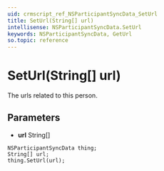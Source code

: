 ```yaml
---
uid: crmscript_ref_NSParticipantSyncData_SetUrl
title: SetUrl(String[] url)
intellisense: NSParticipantSyncData.SetUrl
keywords: NSParticipantSyncData, GetUrl
so.topic: reference
---
```


# SetUrl(String[] url)

The urls related to this person.

## Parameters

* **url** String[]

```crmscript
NSParticipantSyncData thing;
String[] url;
thing.SetUrl(url);
```

